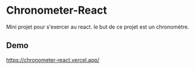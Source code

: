 # Chronometer-React

Mini projet pour s'exercer au react.
le but de ce projet est un chronomètre.

## Demo

https://chronometer-react.vercel.app/
